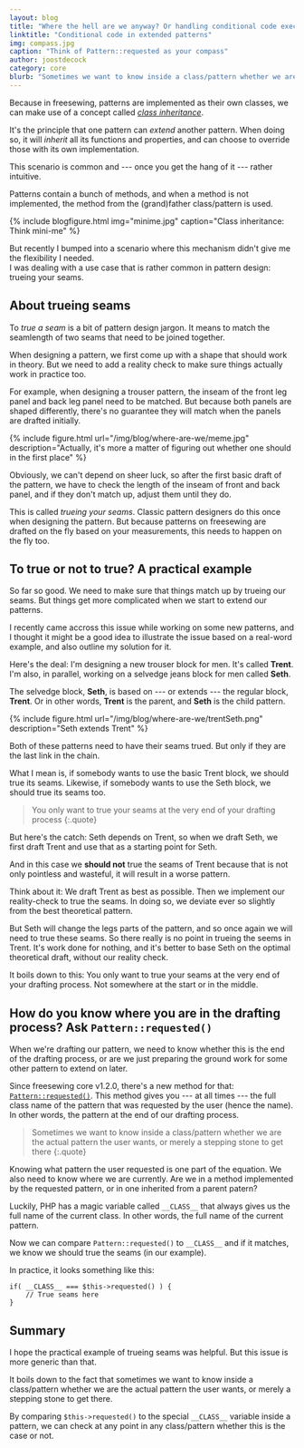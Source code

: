 ```yaml
---
layout: blog
title: "Where the hell are we anyway? Or handling conditional code execution in extended patterns"
linktitle: "Conditional code in extended patterns"
img: compass.jpg
caption: "Think of Pattern::requested as your compass"
author: joostdecock
category: core
blurb: "Sometimes we want to know inside a class/pattern whether we are the actual pattern the user wants, or merely a stepping stone to get there."
---
```

Because in freesewing, patterns are implemented as their own classes, 
we can make use of a concept called 
*[class inheritance](https://en.wikipedia.org/wiki/Inheritance_(object-oriented_programming))*.

It's the principle that one pattern can *extend* another pattern. When doing so, it will *inherit* all its functions and properties, and can choose to override those with its own implementation.

This scenario is common and --- once you get the hang of it --- rather intuitive.

Patterns contain a bunch of methods, and when a method is not implemented, the method from the (grand)father class/pattern is used.

{% include blogfigure.html img="minime.jpg" caption="Class inheritance: Think mini-me" %}

But recently I bumped into a scenario where this mechanism didn't give me the flexibility I needed.  
I was dealing with a use case that is rather common in pattern design: trueing your seams.

## About trueing seams 

To *true a seam* is a bit of pattern design jargon. It means to match the seamlength of two seams that need to be joined together.

When designing a pattern, we first come up with a shape that should work in theory. But we need to add a reality check to make sure things actually work in practice too.

For example, when designing a trouser pattern, the inseam of the front leg panel and back leg panel need to be matched. But because both panels are shaped differently, there's no guarantee they will match when the panels are drafted initially.

{% include figure.html url="/img/blog/where-are-we/meme.jpg" description="Actually, it's more a matter of figuring out whether one should in the first place" %}

Obviously, we can't depend on sheer luck, so after the first basic draft of the pattern, we have to check the length of the inseam of front and back panel, and if they don't match up, adjust them until they do.

This is called *trueing your seams*. Classic pattern designers do this once when designing the pattern. But because patterns on freesewing are drafted on the fly based on your measurements, this needs to happen on the fly too.

## To true or not to true? A practical example

So far so good. We need to make sure that things match up by trueing our seams. But things get more complicated when we start to extend our patterns.

I recently came accross this issue while working on some new patterns, and I thought it might be a good idea to illustrate the issue based on a real-word example, and also outline my solution for it.

Here's the deal: I'm designing a new trouser block for men. It's called **Trent**. I'm also, in parallel, working on a selvedge jeans block for men called **Seth**.

The selvedge block, **Seth**, is based on --- or extends --- the regular block, **Trent**. Or in other words, **Trent** is the parent, and **Seth** is the child pattern.

{% include figure.html url="/img/blog/where-are-we/trentSeth.png" description="Seth extends Trent" %}

Both of these patterns need to have their seams trued. But only if they are the last link in the chain.

What I mean is, if somebody wants to use the basic Trent block, we should true its seams. Likewise, if somebody wants to use the Seth block, we should true its seams too. 

> You only want to true your seams at the very end of your drafting process
{:.quote}

But here's the catch: Seth depends on Trent, so when we draft Seth, we first draft Trent and use that as a starting point for Seth.

And in this case we **should not**  true the seams of Trent because that is not only pointless and wasteful, it will result in a worse pattern.

Think about it: We draft Trent as best as possible. Then we implement our reality-check to true the seams. In doing so, we deviate ever so slightly from the best theoretical pattern.

But Seth will change the legs parts of the pattern, and so once again we will need to true these seams. So there really is no point in trueing the seems in Trent. It's work done for nothing, and it's better to base Seth on the optimal theoretical draft, without our reality check.

It boils down to this: You only want to true your seams at the very end of your drafting process. Not somewhere at the start or in the middle.

## How do you know where you are in the drafting process? Ask `Pattern::requested()`

When we're drafting our pattern, we need to know whether this is the end of the drafting process, or are we just preparing the ground work for some other pattern to extend on later.

Since freesewing core v1.2.0, there's a new method for that: [`Pattern::requested()`](/docs/core/classdocs/patterns/core/pattern#requested). 
This method gives you --- at all times --- the full class name of the pattern that was requested by the user (hence the name). In other words, the pattern at the end of our drafting process.

> Sometimes we want to know inside a class/pattern whether we are the actual pattern the user wants, or merely a stepping stone to get there
{:.quote}

Knowing what pattern the user requested is one part of the equation. We also need to know where we are currently. Are we in a method implemented by the requested pattern, or in one inherited from a parent patern?

Luckily, PHP has a magic variable called `__CLASS__` that always gives us the full name of the current class. In other words, the full name of the current pattern.

Now we can compare `Pattern::requested()` to `__CLASS__` and if it matches, we know we should true the seams (in our example).

In practice, it looks something like this:

```php?start_inline
if( __CLASS__ === $this->requested() ) {
    // True seams here
}
```

## Summary

I hope the practical example of trueing seams was helpful. But this issue is more generic than that. 

It boils down to the fact that sometimes we want to know inside a class/pattern whether we are the actual pattern the user wants, or merely a stepping stone to get there.

By comparing `$this->requested()` to the special `__CLASS__` variable inside a pattern, we can check at any point in any class/pattern whether this is the case or not.

